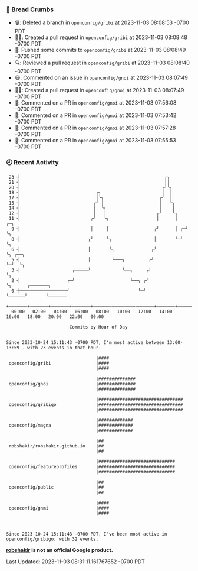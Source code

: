 ### 🍞 Bread Crumbs

 * 🗑: Deleted a branch in `openconfig/gribi` at 2023-11-03 08:08:53 -0700 PDT
 * ✍🏼: Created a pull request in `openconfig/gribi` at 2023-11-03 08:08:48 -0700 PDT
 * 🚢: Pushed some commits to `openconfig/gribi` at 2023-11-03 08:08:49 -0700 PDT
 * 🔍: Reviewed a pull request in  `openconfig/gribi` at 2023-11-03 08:08:40 -0700 PDT
 * 😃: Commented on an issue in `openconfig/gnoi` at 2023-11-03 08:07:49 -0700 PDT
 * ✍🏼: Created a pull request in `openconfig/gnoi` at 2023-11-03 08:07:49 -0700 PDT
 * 💬: Commented on a PR in  `openconfig/gnoi` at 2023-11-03 07:56:08 -0700 PDT
 * 💬: Commented on a PR in  `openconfig/gnoi` at 2023-11-03 07:53:42 -0700 PDT
 * 💬: Commented on a PR in  `openconfig/gnoi` at 2023-11-03 07:57:28 -0700 PDT
 * 💬: Commented on a PR in  `openconfig/gnoi` at 2023-11-03 07:55:53 -0700 PDT

### 🕘 Recent Activity
```
 23 ┼                                                       ╭╮
 21 ┤                                                       ││
 20 ┤                                                      ╭╯╰╮
 18 ┤                             ╭╮                       │  │
 17 ┤                             │╰╮                     ╭╯  │
 15 ┤                            ╭╯ │                     │   ╰╮
 14 ┤                            │  ╰╮                    │    │
 12 ┤                            │   │                   ╭╯    ╰╮
 11 ┤                           ╭╯   ╰╮                  │      │   ╭─╮
  9 ┤                           │     │                 ╭╯      │ ╭─╯ ╰╮
  8 ┤                          ╭╯     ╰╮                │       ╰─╯    ╰╮
  6 ┤                          │       ╰╮              ╭╯               ╰╮ ╭──╮
  5 ┤                          │        ╰───╮         ╭╯                 ╰─╯  ╰╮
  3 ┤                    ╭─────╯            ╰──╮     ╭╯                        ╰╮
  2 ┤                  ╭─╯                     ╰──╮ ╭╯                          ╰╮      ╭───────╮
  0 ┼──────────────────╯                          ╰─╯                            ╰──────╯       ╰───────
    +───────+───────+───────+───────+───────+───────+───────+───────+───────+───────+───────+───────+────
  00:00   02:00   04:00   06:00   08:00   10:00   12:00   14:00   16:00   18:00   20:00   22:00   00:00   

						Commits by Hour of Day


Since 2023-10-24 15:11:43 -0700 PDT, I'm most active between 13:00-13:59 - with 23 events in that hour.

```



```
                                  |####
 openconfig/gribi                 |####
                                  |####

                                  |##############
 openconfig/gnoi                  |##############
                                  |##############

                                  |################################
 openconfig/gribigo               |################################
                                  |################################

                                  |#############
 openconfig/magna                 |#############
                                  |#############

                                  |##
 robshakir/robshakir.github.io    |##
                                  |##

                                  |#############################
 openconfig/featureprofiles       |#############################
                                  |#############################

                                  |##
 openconfig/public                |##
                                  |##

                                  |####
 openconfig/gnmi                  |####
                                  |####



Since 2023-10-24 15:11:43 -0700 PDT, I've been most active in openconfig/gribigo, with 32 events.

```
**[robshakir](mailto:robjs@google.com) is not an official Google product.**  


Last Updated: 2023-11-03 08:31:11.161767652 -0700 PDT
